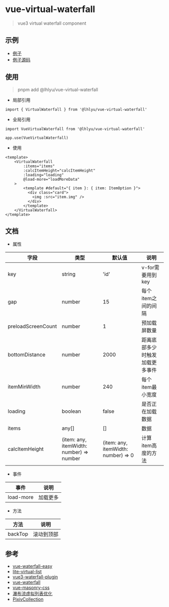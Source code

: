 # vue-virtual-waterfall

> vue3 virtual waterfall component

## 示例

- [例子](https://vue-virtual-waterfall.vercel.app/)
- [例子源码](./example)

## 使用

> pnpm add @lhlyu/vue-virtual-waterfall

- 局部引用

```vue
import { VirtualWaterfall } from '@lhlyu/vue-virtual-waterfall'
```

- 全局引用

```vue
import VueVirtualWaterfall from '@lhlyu/vue-virtual-waterfall'

app.use(VueVirtualWaterfall)
```

- 使用

```vue
<template>
    <VirtualWaterfall 
        :items="items" 
        :calcItemHeight="calcItemHeight" 
        :loading="loading" 
        @load-more="loadMoreData"
    >
        <template #default="{ item }: { item: ItemOption }">
          <div class="card">
            <img :src="item.img" />
          </div>
        </template>
    </VirtualWaterfall>
</template>
```

## 文档

- 属性

| 字段                 | 类型                                    | 默认值                                 | 说明              |
|--------------------|-----------------------------------------|-------------------------------------|-----------------|
| key                | string                                  | 'id'                                | v-for需要用到key    |
| gap                | number                                  | 15                                  | 每个item之间的间隔     |
| preloadScreenCount | number                                  | 1                                   | 预加载屏数量          |
| bottomDistance     | number                                  | 2000                                | 距离底部多少时触发加载更多事件 |
| itemMinWidth       | number                                  | 240                                 | 每个item最小宽度      |
| loading            | boolean                                 | false                               | 是否正在加载数据        |
| items              | any[]                                   | []                                  | 数据              |
| calcItemHeight     | (item: any, itemWidth: number) => number | (item: any, itemWidth: number) => 0 | 计算item高度的方法     |

- 事件

| 事件  | 说明   |
|-----|------|
| load-more | 加载更多 |

- 方法

| 方法        | 说明    |
|-----------|-------|
| backTop | 滚动到顶部 |


## 参考

- [vue-waterfall-easy](https://github.com/lfyfly/vue-waterfall-easy)
- [lite-virtual-list](https://github.com/wensiyuanseven/lite-virtual-list)
- [vue3-waterfall-plugin](https://github.com/heikaimu/vue3-waterfall-plugin)
- [vue-waterfall](https://github.com/MopTym/vue-waterfall)
- [vue-masonry-css](https://github.com/paulcollett/vue-masonry-css)
- [瀑布流虚拟列表优化](https://juejin.cn/post/7166071557284954142)
- [PixivCollection](https://github.com/orilights/PixivCollection)